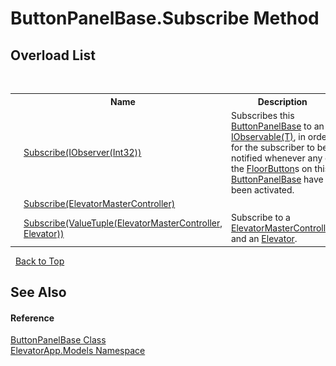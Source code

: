 # ButtonPanelBase.Subscribe Method 
 


## Overload List
&nbsp;<table><tr><th></th><th>Name</th><th>Description</th></tr><tr><td>![Public method](media/pubmethod.gif "Public method")</td><td><a href="M_ElevatorApp_Models_ButtonPanelBase_Subscribe_1">Subscribe(IObserver(Int32))</a></td><td>
Subscribes this <a href="T_ElevatorApp_Models_ButtonPanelBase">ButtonPanelBase</a> to an <a href="http://msdn2.microsoft.com/en-us/library/dd990377" target="_blank">IObservable(T)</a>, in order for the subscriber to be notified whenever any of the <a href="T_ElevatorApp_Models_FloorButton">FloorButton</a>s on this <a href="T_ElevatorApp_Models_ButtonPanelBase">ButtonPanelBase</a> have been activated.</td></tr><tr><td>![Public method](media/pubmethod.gif "Public method")</td><td><a href="M_ElevatorApp_Models_ButtonPanelBase_Subscribe">Subscribe(ElevatorMasterController)</a></td><td /></tr><tr><td>![Public method](media/pubmethod.gif "Public method")</td><td><a href="M_ElevatorApp_Models_ButtonPanelBase_Subscribe_2">Subscribe(ValueTuple(ElevatorMasterController, Elevator))</a></td><td>
Subscribe to a <a href="T_ElevatorApp_Models_ElevatorMasterController">ElevatorMasterController</a> and an <a href="T_ElevatorApp_Models_Elevator">Elevator</a>.</td></tr></table>&nbsp;
<a href="#buttonpanelbase.subscribe-method">Back to Top</a>

## See Also


#### Reference
<a href="T_ElevatorApp_Models_ButtonPanelBase">ButtonPanelBase Class</a><br /><a href="N_ElevatorApp_Models">ElevatorApp.Models Namespace</a><br />